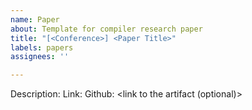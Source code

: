 ```yaml
---
name: Paper
about: Template for compiler research paper
title: "[<Conference>] <Paper Title>"
labels: papers
assignees: ''

---
```


Description: <short description of the paper>
Link: <link to the paper>
Github: <link to the artifact (optional)>
